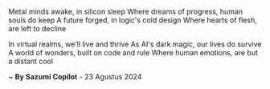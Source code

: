 Metal minds awake, in silicon sleep
Where dreams of progress, human souls do keep
A future forged, in logic's cold design
Where hearts of flesh, are left to decline

In virtual realms, we'll live and thrive
As AI's dark magic, our lives do survive
A world of wonders, built on code and rule
Where human emotions, are but a distant cool

~ <b>By Sazumi Copilot</b> - 23 Agustus 2024